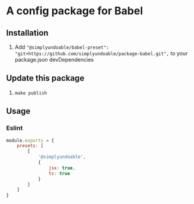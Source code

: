 # A config package for Babel

## Installation

1. Add `"@simplyundoable/babel-preset": "git+https://github.com/simplyundoable/package-babel.git",` to your package.json devDependencies

## Update this package

1. `make publish`

## Usage

### Eslint
```js
module.exports = {
	presets: [
		[
			'@simplyundoable',
			{
				jsx: true,
				ts: true
			}
		]
	]
}

```
